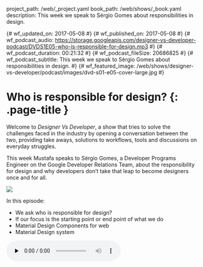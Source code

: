 project_path: /web/_project.yaml
book_path: /web/shows/_book.yaml
description: This week we speak to Sérgio Gomes about responsibilities in design.

{# wf_updated_on: 2017-05-08 #}
{# wf_published_on: 2017-05-08 #}
{# wf_podcast_audio: https://storage.googleapis.com/designer-vs-developer-podcast/DVDS1E05-who-is-responsible-for-design.mp3 #}
{# wf_podcast_duration: 00:21:32 #}
{# wf_podcast_fileSize: 20686825 #}
{# wf_podcast_subtitle: This week we speak to Sérgio Gomes about responsibilities in design. #}
{# wf_featured_image: /web/shows/designer-vs-developer/podcast/images/dvd-s01-e05-cover-large.jpg #}

# Who is responsible for design? {: .page-title }

Welcome to _Designer Vs Developer_, a show that tries to solve the challenges
faced in the industry by opening a conversation between the two, providing
take aways, solutions to workflows, tools and discussions on everyday struggles.

This week Mustafa speaks to Sérgio Gomes, a Developer Programs Engineer on the Google Developer Relations Team, about the responsibility for design and why developers don’t take that leap to become designers once and for all. 


<img src="/web/shows/designer-vs-developer/podcast/images/dvd-s01-e05-cover.jpg" class="attempt-right">

In this episode:

* We ask who is responsible for design? 
* If our focus is the starting point or end point of what we do
* Material Design Components for web
* Material Design system

<audio src="https://storage.googleapis.com/designer-vs-developer-podcast/DVDS1E05-who-is-responsible-for-design.mp3" controls preload="none">

<a href="http://feeds.feedburner.com/DesignerVsDeveloper">
  Subscribe to Designer Vs Developer Podcast
</a> 

Watch <a href="https://www.youtube.com/playlist?list=PLNYkxOF6rcIC60856GnLEV5GQXMxc9ByJ">the video recording</a>.
